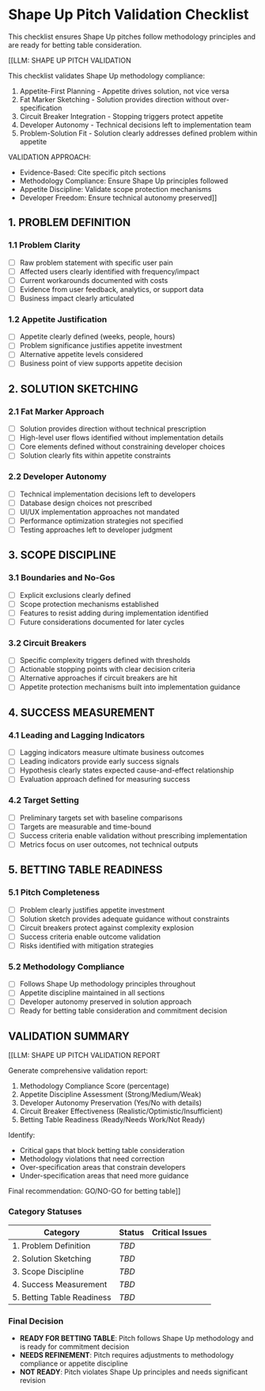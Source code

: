 <!-- Powered by BMAD™ Core -->

# Shape Up Pitch Validation Checklist

This checklist ensures Shape Up pitches follow methodology principles and are ready for betting table consideration.

[[LLM: SHAPE UP PITCH VALIDATION

This checklist validates Shape Up methodology compliance:

1. Appetite-First Planning - Appetite drives solution, not vice versa
2. Fat Marker Sketching - Solution provides direction without over-specification  
3. Circuit Breaker Integration - Stopping triggers protect appetite
4. Developer Autonomy - Technical decisions left to implementation team
5. Problem-Solution Fit - Solution clearly addresses defined problem within appetite

VALIDATION APPROACH:
- Evidence-Based: Cite specific pitch sections
- Methodology Compliance: Ensure Shape Up principles followed
- Appetite Discipline: Validate scope protection mechanisms
- Developer Freedom: Ensure technical autonomy preserved]]

## 1. PROBLEM DEFINITION

### 1.1 Problem Clarity
- [ ] Raw problem statement with specific user pain
- [ ] Affected users clearly identified with frequency/impact
- [ ] Current workarounds documented with costs
- [ ] Evidence from user feedback, analytics, or support data
- [ ] Business impact clearly articulated

### 1.2 Appetite Justification
- [ ] Appetite clearly defined (weeks, people, hours)
- [ ] Problem significance justifies appetite investment
- [ ] Alternative appetite levels considered
- [ ] Business point of view supports appetite decision

## 2. SOLUTION SKETCHING

### 2.1 Fat Marker Approach
- [ ] Solution provides direction without technical prescription
- [ ] High-level user flows identified without implementation details
- [ ] Core elements defined without constraining developer choices
- [ ] Solution clearly fits within appetite constraints

### 2.2 Developer Autonomy
- [ ] Technical implementation decisions left to developers
- [ ] Database design choices not prescribed
- [ ] UI/UX implementation approaches not mandated
- [ ] Performance optimization strategies not specified
- [ ] Testing approaches left to developer judgment

## 3. SCOPE DISCIPLINE

### 3.1 Boundaries and No-Gos
- [ ] Explicit exclusions clearly defined
- [ ] Scope protection mechanisms established
- [ ] Features to resist adding during implementation identified
- [ ] Future considerations documented for later cycles

### 3.2 Circuit Breakers
- [ ] Specific complexity triggers defined with thresholds
- [ ] Actionable stopping points with clear decision criteria
- [ ] Alternative approaches if circuit breakers are hit
- [ ] Appetite protection mechanisms built into implementation guidance

## 4. SUCCESS MEASUREMENT

### 4.1 Leading and Lagging Indicators
- [ ] Lagging indicators measure ultimate business outcomes
- [ ] Leading indicators provide early success signals
- [ ] Hypothesis clearly states expected cause-and-effect relationship
- [ ] Evaluation approach defined for measuring success

### 4.2 Target Setting
- [ ] Preliminary targets set with baseline comparisons
- [ ] Targets are measurable and time-bound
- [ ] Success criteria enable validation without prescribing implementation
- [ ] Metrics focus on user outcomes, not technical outputs

## 5. BETTING TABLE READINESS

### 5.1 Pitch Completeness
- [ ] Problem clearly justifies appetite investment
- [ ] Solution sketch provides adequate guidance without constraints
- [ ] Circuit breakers protect against complexity explosion
- [ ] Success criteria enable outcome validation
- [ ] Risks identified with mitigation strategies

### 5.2 Methodology Compliance
- [ ] Follows Shape Up methodology principles throughout
- [ ] Appetite discipline maintained in all sections
- [ ] Developer autonomy preserved in solution approach
- [ ] Ready for betting table consideration and commitment decision

## VALIDATION SUMMARY

[[LLM: SHAPE UP PITCH VALIDATION REPORT

Generate comprehensive validation report:

1. Methodology Compliance Score (percentage)
2. Appetite Discipline Assessment (Strong/Medium/Weak)
3. Developer Autonomy Preservation (Yes/No with details)
4. Circuit Breaker Effectiveness (Realistic/Optimistic/Insufficient)
5. Betting Table Readiness (Ready/Needs Work/Not Ready)

Identify:
- Critical gaps that block betting table consideration
- Methodology violations that need correction
- Over-specification areas that constrain developers
- Under-specification areas that need more guidance

Final recommendation: GO/NO-GO for betting table]]

### Category Statuses

| Category | Status | Critical Issues |
|----------|---------|----------------|
| 1. Problem Definition | _TBD_ | |
| 2. Solution Sketching | _TBD_ | |
| 3. Scope Discipline | _TBD_ | |
| 4. Success Measurement | _TBD_ | |
| 5. Betting Table Readiness | _TBD_ | |

### Final Decision

- **READY FOR BETTING TABLE**: Pitch follows Shape Up methodology and is ready for commitment decision
- **NEEDS REFINEMENT**: Pitch requires adjustments to methodology compliance or appetite discipline
- **NOT READY**: Pitch violates Shape Up principles and needs significant revision
